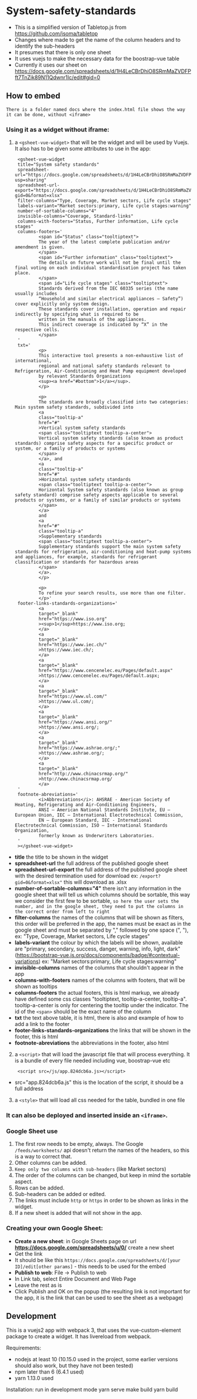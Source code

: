 # System-safety-standards

 * This is a simplified version of Tabletop.js from https://github.com/jsoma/tabletop
 * Changes where made to get the name of the column headers and to identify the sub-headers
 * It presumes that there is only one sheet
 * It uses vuejs to make the necessary data for the boostrap-vue table
 * Currently it uses our sheet on https://docs.google.com/spreadsheets/d/1H4LeCBrDhiO8SRmMaZVDFPft7TnZik89N11Qdwnr1Ic/edit#gid=0

 ## How to embed

`There is a folder named docs where the index.html file shows the way it can be done, without <iframe>`

### Using it as a widget without iframe:
1. a `<gsheet-vue-widget>` that will be the widget and will be used by Vuejs. It also has to be given some attributes to use in the app:

        <gsheet-vue-widget
        title="System safety standards"
        spreadsheet-url="https://docs.google.com/spreadsheets/d/1H4LeCBrDhiO8SRmMaZVDFPft7TnZik89N11Qdwnr1Ic/edit?usp=sharing"
        spreadsheet-url-export="https://docs.google.com/spreadsheets/d/1H4LeCBrDhiO8SRmMaZVDFPft7TnZik89N11Qdwnr1Ic/export?gid=0&format=xlsx"
        filter-columns="Type, Coverage, Market sectors, Life cycle stages"
        labels-variant="Market sectors:primary, Life cycle stages:warning"
        number-of-sortable-columns="4"
        invisible-columns="Coverage, Standard-links"
        columns-with-footers="Status, Further information, Life cycle stages"
        columns-footers='
                <span id="Status" class="tooltiptext">
                The year of the latest complete publication and/or amendment is given.
                </span>
                <span id="Further information" class="tooltiptext">
                The details on future work will not be final until the final voting on each individual standardisation project has taken place.
                </span>
                <span id="Life cycle stages" class="tooltiptext">
                Standards derived from the IEC 60335 series (the name usually includes
                “Household and similar electrical appliances – Safety”) cover explicitly only system design.
                These standards cover installation, operation and repair indirectly by specifying what is required to be
                written in the manuals of the appliances.
                This indirect coverage is indicated by “X” in the respective cells.
                </span>
        '
        txt='
                <p>
                This interactive tool presents a non-exhaustive list of international, 
                regional and national safety standards relevant to Refrigeration, Air-Conditioning and Heat Pump equipment developed 
                by relevant Standards Organizations
                <sup><a href="#bottom">1</a></sup>.
                </p>

                <p>
                The standards are broadly classified into two categories: Main system safety standards, subdivided into 
                <a
                class="tooltip-a"
                href="#"
                >Vertical system safety standards
                <span class="tooltiptext tooltip-a-center">
                Vertical system safety standards (also known as product standards) comprise safety aspects for a specific product or system, or a family of products or systems
                </span>
                </a>, and
                <a
                class="tooltip-a"
                href="#"
                >Horizontal system safety standards
                <span class="tooltiptext tooltip-a-center">
                Horizontal System safety standards (also known as group safety standard) comprise safety aspects applicable to several products or systems, or a family of similar products or systems
                </span>
                </a>
                and
                <a
                href="#"
                class="tooltip-a"
                >Supplementary standards
                <span class="tooltiptext tooltip-a-center">
                Supplementary standards support the main system safety standards for refrigeration, air-conditioning and heat-pump systems and appliances, for example, standards for refrigerant classification or standards for hazardous areas
                </span>
                </a>.
                </p>

                <p>
                To refine your search results, use more than one filter.
                </p>'
        footer-links-standards-organizations='
                <a
                target="_blank"
                href="https://www.iso.org"
                ><sup>1</sup>https://www.iso.org;
                </a>
                <a
                target="_blank"
                href="https://www.iec.ch/"
                >https://www.iec.ch/;
                </a>
                <a
                target="_blank"
                href="https://www.cencenelec.eu/Pages/default.aspx"
                >https://www.cencenelec.eu/Pages/default.aspx;
                </a>
                <a
                target="_blank"
                href="https://www.ul.com/"
                >https://www.ul.com/;
                </a>
                <a
                target="_blank"
                href="https://www.ansi.org/"
                >https://www.ansi.org/;
                </a>
                <a
                target="_blank"
                href="https://www.ashrae.org/;"
                >https://www.ashrae.org/;
                </a>
                <a
                target="_blank"
                href="http://www.chinacsrmap.org/"
                >http://www.chinacsrmap.org/
                </a>
        '
        footnote-abreviations='
                <i>Abbreviations</i>: AHSRAE - American Society of Heating, Refrigerating and Air-Conditioning Engineers, 
                ANSI – American National Standards Institute, EU – European Union, IEC – International Electrotechnical Commission, 
                EN – European Standard, IEC - International Electrotechnical Commission, ISO – International Standards Organization, 
                formerly known as Underwriters Laboratories.
        '
        ></gsheet-vue-widget>

* __title__ the title to be shown in the widget
* __spreadsheet-url__ the full address of the published google sheet
* __spreadsheet-url-export__ the full address of the published google sheet with the desired termination used for download ex: `/export?gid=0&format=xlsx"` this will download as .xlsx
* __number-of-sortable-columns="4"__ there isn't any information in the google sheet that will tell us which columns should be sortable, this way we consider the first few to be sortable, `so here the user sets the number, and in the google sheet, they need to put the columns in the correct order from left to right`
* __filter-columns__ the names of the columns that will be shown as filters, this order will be preferred in the app, the names must be exact as in the google sheet and must be separated by "," followed by one space (", "), ex: "Type, Coverage, Market sectors, Life cycle stages"
* __labels-variant__ the colour by which the labels will be shown, available are "primary, secondary, success, danger, warning, info, light, dark" (https://bootstrap-vue.js.org/docs/components/badge/#contextual-variations) ex: "Market sectors:primary, Life cycle stages:warning"
* __invisible-columns__ names of the columns that shouldn't appear in the app
* __columns-with-footers__ names of the columns with footers, that will be shown as tooltips
* __columns-footers__ the actual footers, this is html markup, we already have defined some css classes "tooltiptext, tooltip-a-center, tooltip-a". tooltip-a-center is only for centering the tooltip under the indicator. The id of the `<span>` should be the exact name of the column
* __txt__ the text above table, it is html, there is also and example of how to add a link to the footer
* __footer-links-standards-organizations__ the links that will be shown in the footer, this is html
* __footnote-abreviations__ the abbreviations in the footer, also html

2. a `<script>` that will load the javascript file that will process everything. It is a bundle of every file needed including vue, boostrap-vue etc

        <script src=/js/app.824dcb6a.js></script>

* src="app.824dcb6a.js" this is the location of the script, it should be a full address

3. a `<style>` that will load all css needed for the table, bundled in one file
### It can also be deployed and inserted inside an `<iframe>`.

### Google Sheet use
1. The first row needs to be empty, always. The Google `/feeds/worksheets/` api doesn't return the names of the headers, so this is a way to correct that.
1. Other columns can be added.
1. `Keep only two columns with sub-headers` (like Market sectors)
1. The order of the columns can be changed, but keep in mind the sortable aspect.
1. Rows can be added.
1. Sub-headers can be added or edited.
1. The links must include `http` or `https` in order to be shown as links in the widget.
1. If a new sheet is added that will not show in the app.

### Creating your own Google Sheet:
* __Create a new sheet__: in Google Sheets page on url __https://docs.google.com/spreadsheets/u/0/__ create a new sheet
* Get the link
* It should be like this `https://docs.google.com/spreadsheets/d/[your ID]/edit[other params]` - this needs to be used for the embed
* __Publish to web__: File -> Publish to web
* In Link tab, select Entire Document and Web Page
* Leave the rest as is
* Click Publish and OK on the popup (the resulting link is not important for the app, it is the link that can be used to see the sheet as a webpage)

## Development
This is a vuejs2 app with webpack 3, that uses the vue-custom-element package to create a widget.
It has livereload from webpack.

Requirements:
* nodejs at least 10 (10.15.0 used in the project, some earlier versions should also work, but they have not been tested)
* npm later than 6 (6.4.1 used)
* yarn 1.13.0 used

Installation:
run in development mode
        yarn serve
make build
        yarn build
